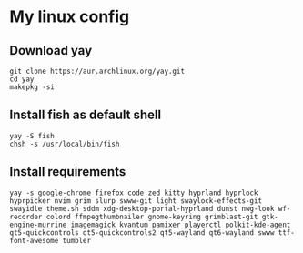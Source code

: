 # My linux config
## Download yay 
```
git clone https://aur.archlinux.org/yay.git
cd yay 
makepkg -si
```
## Install fish as default shell 
```
yay -S fish
chsh -s /usr/local/bin/fish
```
## Install requirements
```
yay -s google-chrome firefox code zed kitty hyprland hyprlock hyprpicker nvim grim slurp swww-git light swaylock-effects-git swayidle theme.sh sddm xdg-desktop-portal-hyprland dunst nwg-look wf-recorder colord ffmpegthumbnailer gnome-keyring grimblast-git gtk-engine-murrine imagemagick kvantum pamixer playerctl polkit-kde-agent qt5-quickcontrols qt5-quickcontrols2 qt5-wayland qt6-wayland swww ttf-font-awesome tumbler
```
